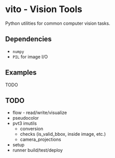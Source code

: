 # vito - Vision Tools

Python utilities for common computer vision tasks.

## Dependencies
* `numpy`
* `PIL` for image I/O

## Examples
TODO

## TODO
* flow - read/write/visualize
* pseudocolor
* pvt3 imutils
  * conversion
  * checks (is_valid_bbox, inside image, etc.)
  * camera_projections
* setup
* runner build/test/deploy
